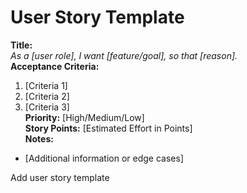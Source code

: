 # User Story Template
**Title:**  
_As a [user role], I want [feature/goal], so that [reason]._  
**Acceptance Criteria:**  
1. [Criteria 1]  
2. [Criteria 2]  
3. [Criteria 3]  
**Priority:** [High/Medium/Low]  
**Story Points:** [Estimated Effort in Points]  
**Notes:**  
- [Additional information or edge cases]





Add user story template
